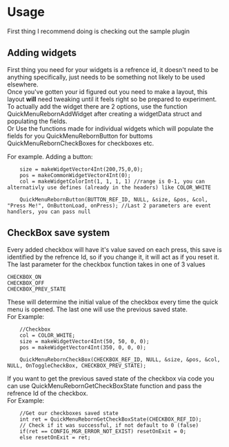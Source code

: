 # Usage

First thing I recommend doing is checking out the sample plugin

## Adding widgets

First thing you need for your widgets is a refrence id, it doesn't need to be anything specifically, just needs to be something not likely to be used elsewhere.  
Once you've gotten your id figured out you need to make a layout, this layout **will** need tweaking until it feels right so be prepared to experiment.  
To actually add the widget there are 2 options, use the function QuickMenuRebornAddWidget after creating a widgetData struct and populating the fields.  
Or Use the functions made for individual widgets which will populate the fields for you QuickMenuRebornButton for buttoms QuickMenuRebornCheckBoxes for checkboxes etc.

For example. Adding a button: 
```
    size = makeWidgetVector4Int(200,75,0,0);
    pos = makeCommonWidgetVector4Int(0);
    col = makeWidgetColorInt(1, 1, 1, 1) //range is 0-1, you can alternativly use defines (already in the headers) like COLOR_WHITE
    
    QuickMenuRebornButton(BUTTON_REF_ID, NULL, &size, &pos, &col, "Press Me!", OnButtonLoad, onPress); //Last 2 parameters are event handlers, you can pass null
```
  
    
## CheckBox save system

Every added checkbox will have it's value saved on each press, this save is identified by the refrence Id, so if you change it, it will act as if you reset it.
The last parameter for the checkbox function takes in one of 3 values
```
CHECKBOX_ON
CHECKBOX_OFF
CHECKBOX_PREV_STATE
```
  
These will determine the initial value of the checkbox every time the quick menu is opened. The last one will use the previous saved state.  
For Example:
```
    //Checkbox
    col = COLOR_WHITE;
    size = makeWidgetVector4Int(50, 50, 0, 0);
    pos = makeWidgetVector4Int(350, 0, 0, 0);

    QuickMenuRebornCheckBox(CHECKBOX_REF_ID, NULL, &size, &pos, &col, NULL, OnToggleCheckBox, CHECKBOX_PREV_STATE);
```

If you want to get the previous saved state of the checkbox via code you can use QuickMenuRebornGetCheckBoxState function and pass the refrence Id of the checkbox.  
For Example:
```
    //Get our checkboxes saved state
    int ret = QuickMenuRebornGetCheckBoxState(CHECKBOX_REF_ID);
    // Check if it was successful, if not default to 0 (false)
    if(ret == CONFIG_MGR_ERROR_NOT_EXIST) resetOnExit = 0; 
    else resetOnExit = ret;
```
